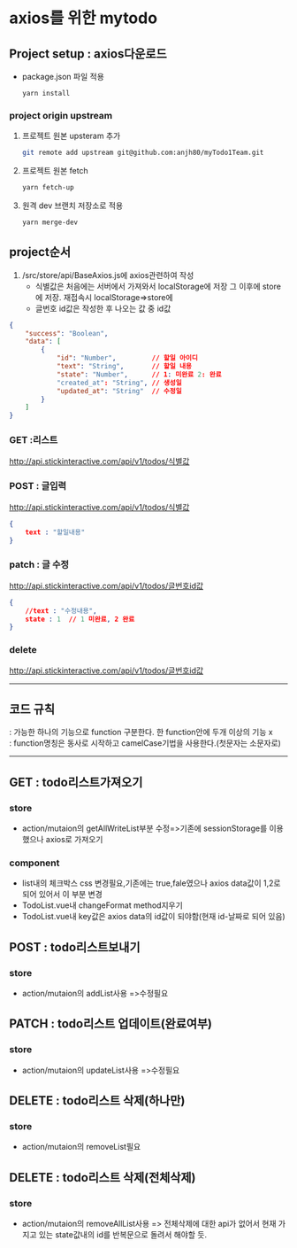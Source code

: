 # axios를 위한 mytodo

## Project setup : axios다운로드
- package.json 파일 적용
 
	```
	yarn install
	```
### project origin upstream
1. 프로젝트 원본 upsteram 추가
	```bash
	git remote add upstream git@github.com:anjh80/myTodo1Team.git
	```
2. 프로젝트 원본 fetch

	```bash
	yarn fetch-up
	```
3. 원격 dev 브랜치 저장소로 적용

	```bash
	yarn merge-dev
	```
## project순서

1. /src/store/api/BaseAxios.js에 axios관련하여 작성
	- 식별값은 처음에는 서버에서 가져와서 localStorage에 저장 그 이후에 store에 저장. 재접속시 localStorage=>store에 
	- 글번호 id값은 작성한 후 나오는 값 중 id값

```json
{
	"success": "Boolean",
	"data": [
		{
			"id": "Number",        	// 할일 아이디
			"text": "String",      	// 할일 내용
			"state": "Number",     	// 1: 미완료 2: 완료
			"created_at": "String", // 생성일
			"updated_at": "String" 	// 수정일
		}
	]
}
```
### GET :리스트
http://api.stickinteractive.com/api/v1/todos/식별값

### POST : 글입력
http://api.stickinteractive.com/api/v1/todos/식별값

``` json
{
	text : "할일내용"
}
```

### patch : 글 수정
http://api.stickinteractive.com/api/v1/todos/글번호id값

``` json
{
	//text : "수정내용",
	state : 1  // 1 미완료, 2 완료
}
```

### delete
http://api.stickinteractive.com/api/v1/todos/글번호id값

---

## 코드 규칙
: 가능한 하나의 기능으로 function 구분한다. 한 function안에 두개 이상의 기능 x  
: function명칭은 동사로 시작하고 camelCase기법을 사용한다.(첫문자는 소문자로)  

---

## GET : todo리스트가져오기
### store
- action/mutaion의 getAllWriteList부분 수정=>기존에 sessionStorage를 이용했으나 axios로 가져오기  
### component
- list내의 체크박스 css 변경필요,기존에는 true,fale였으나 axios data값이 1,2로 되어 있어서 이 부분 변경
- TodoList.vue내 changeFormat method지우기
- TodoList.vue내 key값은 axios data의 id값이 되야함(현재 id-날짜로 되어 있음)

## POST : todo리스트보내기
### store
- action/mutaion의 addList사용 =>수정필요

## PATCH : todo리스트 업데이트(완료여부)
### store
- action/mutaion의 updateList사용 =>수정필요

## DELETE : todo리스트 삭제(하나만)
### store
- action/mutaion의 removeList필요

## DELETE : todo리스트 삭제(전체삭제)
### store
- action/mutaion의 removeAllList사용 => 전체삭제에 대한 api가 없어서 현재 가지고 있는 state값내의 id를 반복문으로 돌려서 해야할 듯.
